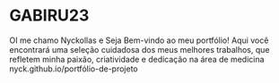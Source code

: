 # GABIRU23
OI me chamo Nyckollas e Seja Bem-vindo ao meu portfólio! Aqui você encontrará uma seleção cuidadosa dos meus melhores trabalhos, que refletem minha paixão, criatividade e dedicação na área de medicina nyck.github.io/portfólio-de-projeto
